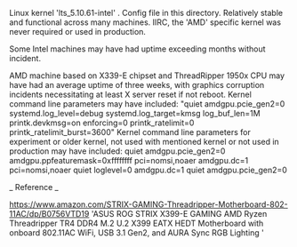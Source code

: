 


Linux kernel 'lts_5.10.61-intel' . Config file in this directory. Relatively stable and functional across many machines.
IIRC, the 'AMD' specific kernel was never required or used in production.


Some Intel machines may have had uptime exceeding months without incident.


AMD machine based on X339-E chipset and ThreadRipper 1950x CPU may have had an average uptime of three weeks, with graphics corruption incidents necessitating at least X server reset if not reboot.
Kernel command line parameters may have included:
"quiet amdgpu.pcie_gen2=0 systemd.log_level=debug systemd.log_target=kmsg log_buf_len=1M printk.devkmsg=on enforcing=0 printk_ratelimit=0 printk_ratelimit_burst=3600"
Kernel command line parameters for experiment or older kernel, not used with mentioned kernel or not used in production may have included:
quiet amdgpu.pcie_gen2=0 amdgpu.ppfeaturemask=0xffffffff
pci=nomsi,noaer
amdgpu.dc=1 pci=nomsi,noaer
quiet loglevel=0 amdgpu.dc=1
quiet amdgpu.pcie_gen2=0


_ Reference _

https://www.amazon.com/STRIX-GAMING-Threadripper-Motherboard-802-11AC/dp/B0756VTD19
 'ASUS ROG STRIX X399-E GAMING AMD Ryzen Threadripper TR4 DDR4 M.2 U.2 X399 EATX HEDT Motherboard with onboard 802.11AC WiFi, USB 3.1 Gen2, and AURA Sync RGB Lighting '






